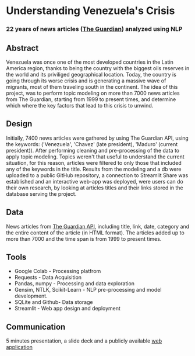 # Understanding Venezuela's Crisis 
### 22 years of news articles ([The Guardian](https://www.theguardian.com/us)) analyzed using NLP

## Abstract

Venezuela was once one of the most developed countries in the Latin America region, thanks to being the country with the biggest oils reserves in the world
and its priviliged geographical location. Today, the country is going through its worse crisis and is generating a massive wave of migrants, most of them traveling
south in the continent. The idea of this project, was to perform topic modeling on more than 7000 news articles from The Guardian, starting from 1999 to present times, and determine which where the key factors that lead to this crisis to unwind. 


## Design

Initially, 7400 news articles were gathered by using The Guardian API, using the keywords: ('Venezuela', 'Chavez' (late president), 'Maduro' (current president)). After performing cleaning and pre-processing of the data to apply topic modeling. Topics weren't that useful to understand the current situation, for this reason, articles were filtered to only those that included any of the keywords in the title. Results from the modeling and a db were uploaded to a public GitHub repository, a connection to Streamlit Share was established and an interactive web-app was deployed, were users can do their own research, by looking at articles titles and their links stored in the database serving the project. 


## Data

News articles from [The Guardian API](https://open-platform.theguardian.com/documentation/search), including title, link, date, category and the entire content of the article (in HTML format). The articles added up to more than 7000 and the time span is from 1999 to present times. 

## Tools 

* Google Colab - Processing platfrom
* Requests - Data Acquisition
* Pandas, numpy - Processing and data exploration
* Gensim, NTLK, Scikit-Learn - NLP pre-processing and model development. 
* SQLite and Github- Data storage
* Streamlit - Web app design and deployment

## Communication 

5 minutes presentation, a slide deck and a publicly available [web application](https://share.streamlit.io/robertue1/news_topic_modeling_using_nlp/main/app.py)


